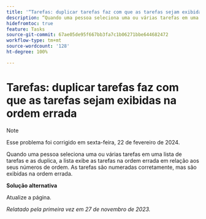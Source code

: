 ```yaml
---
title: '“Tarefas: duplicar tarefas faz com que as tarefas sejam exibidas na ordem errada”'
description: “Quando uma pessoa seleciona uma ou várias tarefas em uma lista de tarefas e as duplica, a lista exibe as tarefas na ordem errada em relação aos seus números de ordem. As tarefas são numeradas corretamente, mas são exibidas na ordem errada. Uma solução alternativa está disponível.”
hidefromtoc: true
feature: Tasks
source-git-commit: 67ae05de95f667bb3fa7c1b06271bbe644682472
workflow-type: tm+mt
source-wordcount: '128'
ht-degree: 100%

---
```



# Tarefas: duplicar tarefas faz com que as tarefas sejam exibidas na ordem errada

>[!NOTE]
>
>Esse problema foi corrigido em sexta-feira, 22 de fevereiro de 2024.

Quando uma pessoa seleciona uma ou várias tarefas em uma lista de tarefas e as duplica, a lista exibe as tarefas na ordem errada em relação aos seus números de ordem. As tarefas são numeradas corretamente, mas são exibidas na ordem errada.

**Solução alternativa**

Atualize a página.

_Relatado pela primeira vez em 27 de novembro de 2023._
